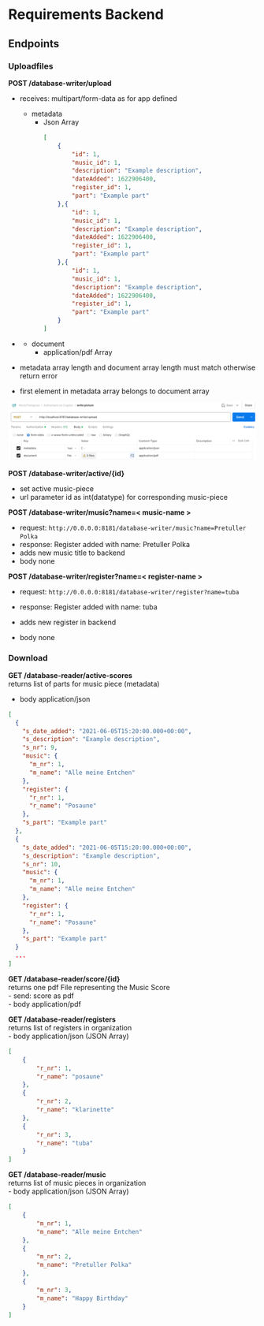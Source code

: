 # Requirements Backend

## Endpoints

### Uploadfiles

**POST  /database-writer/upload**  
  - receives: multipart/form-data as for app defined  
    - metadata
      - Json Array
        ```json
        [
            {
                "id": 1,
                "music_id": 1,
                "description": "Example description",
                "dateAdded": 1622906400,
                "register_id": 1,
                "part": "Example part"
            },{
                "id": 1,
                "music_id": 1,
                "description": "Example description",
                "dateAdded": 1622906400,
                "register_id": 1,
                "part": "Example part"
            },{
                "id": 1,
                "music_id": 1,
                "description": "Example description",
                "dateAdded": 1622906400,
                "register_id": 1,
                "part": "Example part"
            }
        ]
        ```  
  - 
    - document  
      - application/pdf Array  
  
  - metadata array length and document array length must match otherwise return error  
  - first element in metadata array belongs to document array

  ![Alt text](image.png)

**POST  /database-writer/active/{id}**  
  - set active music-piece  
  - url parameter id as int(datatype) for corresponding music-piece  

**POST  /database-writer/music?name=< music-name >**  
  - request: `http://0.0.0.0:8181/database-writer/music?name=Pretuller Polka`  
  - response: Register added with name: Pretuller Polka  
  - adds new music title to backend 
  - body none  

**POST  /database-writer/register?name=< register-name >**  
  - request: `http://0.0.0.0:8181/database-writer/register?name=tuba`
  - response: Register added with name: tuba

  - adds new register in backend  
  - body none  


### Download

**GET  /database-reader/active-scores**   
  returns list of parts for music piece (metadata)  
  - body application/json  
```json
[
  {
    "s_date_added": "2021-06-05T15:20:00.000+00:00",
    "s_description": "Example description",
    "s_nr": 9,
    "music": {
      "m_nr": 1,
      "m_name": "Alle meine Entchen"
    },
    "register": {
      "r_nr": 1,
      "r_name": "Posaune"
    },
    "s_part": "Example part"
  },
  {
    "s_date_added": "2021-06-05T15:20:00.000+00:00",
    "s_description": "Example description",
    "s_nr": 10,
    "music": {
      "m_nr": 1,
      "m_name": "Alle meine Entchen"
    },
    "register": {
      "r_nr": 1,
      "r_name": "Posaune"
    },
    "s_part": "Example part"
  }
  ...
]
```


**GET  /database-reader/score/{id}**  
  returns one pdf File representing the Music Score  
    - send: score as pdf  
    - body application/pdf  

**GET  /database-reader/registers**  
  returns list of registers in organization  
    - body application/json (JSON Array) 
```json 
[
    {
        "r_nr": 1,
        "r_name": "posaune"
    },
    {
        "r_nr": 2,
        "r_name": "klarinette"
    },
    {
        "r_nr": 3,
        "r_name": "tuba"
    }
]
```

**GET  /database-reader/music**  
  returns list of music pieces in organization   
    - body application/json (JSON Array)  
```json 
[
    {
        "m_nr": 1,
        "m_name": "Alle meine Entchen"
    },
    {
        "m_nr": 2,
        "m_name": "Pretuller Polka"
    },
    {
        "m_nr": 3,
        "m_name": "Happy Birthday"
    }
]
```





